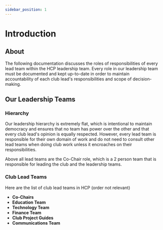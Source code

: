 ```yaml
---
sidebar_position: 1
---
```


# Introduction

## About

The following documentation discusses the roles of responsibilities of every lead team within the HCP leadership team. Every role in our leadership team must be documented and kept up-to-date in order to maintain accountability of each club lead's responsibilities and scope of decision-making.

## Our Leadership Teams

### Hierarchy

Our leadership hierarchy is extremely flat, which is intentional to maintain democracy and ensures that no team has power over the other and that every club lead's opinion is equally respected. However, every lead team is responsible for their own domain of work and do not need to consult other lead teams when doing club work unless it encroaches on their responsibilities.

Above all lead teams are the Co-Chair role, which is a 2 person team that is responsible for leading the club and the leadership teams.

### Club Lead Teams

Here are the list of club lead teams in HCP (order not relevant)

- **Co-Chairs**
- **Education Team**
- **Technology Team**
- **Finance Team**
- **Club Project Guides**
- **Communications Team**




